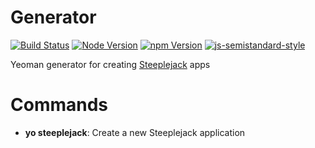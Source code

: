 # Generator

[![Build Status](https://img.shields.io/travis/rust-lang/rust.svg?style=flat-square)](https://travis-ci.org/steeplejack-js/generator)
[![Node Version](https://img.shields.io/badge/node.js-%3E%3D_6.0-brightgreen.svg?style=flat-square)](https://nodejs.org/download/)
[![npm Version](https://img.shields.io/npm/v/generator-steeplejack.svg?style=flat-square)](https://www.npmjs.com/package/generator-steeplejack)
[![js-semistandard-style](https://img.shields.io/badge/code%20style-semistandard-brightgreen.svg?style=flat-square)](https://github.com/Flet/semistandard)

Yeoman generator for creating [Steeplejack](http://getsteeplejack.com) apps

# Commands

- **yo steeplejack**: Create a new Steeplejack application
